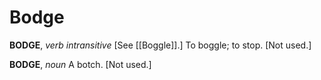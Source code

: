 # Bodge

**BODGE**, _verb intransitive_ \[See [[Boggle]].\] To boggle; to stop. \[Not used.\]

**BODGE**, _noun_ A botch. \[Not used.\]